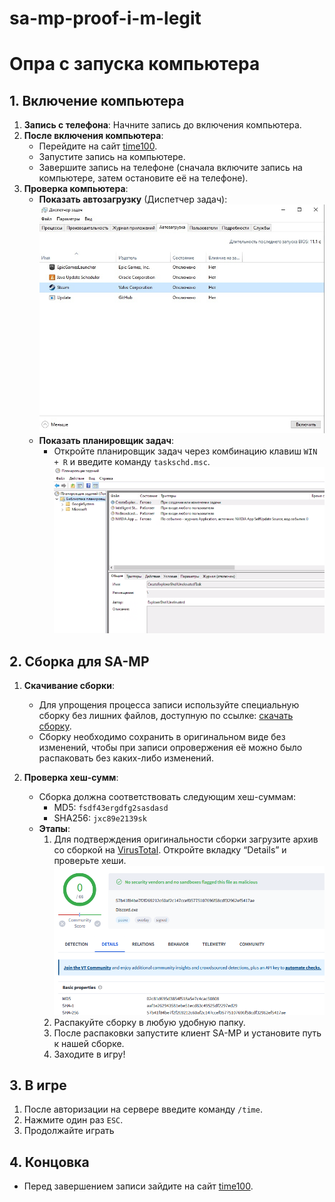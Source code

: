 # sa-mp-proof-i-m-legit

# Опра с запуска компьютера

## 1. Включение компьютера

1. **Запись с телефона**: Начните запись до включения компьютера.
2. **После включения компьютера**:
   - Перейдите на сайт [time100](http://time100).
   - Запустите запись на компьютере.
   - Завершите запись на телефоне (сначала включите запись на компьютере, затем остановите её на телефоне).
3. **Проверка компьютера**:
   - **Показать автозагрузку** (Диспетчер задач): ![task_manager](https://github.com/somearchive/sa-mp-proof-i-m-legit/blob/main/pictures/task_manager.png)
   - **Показать планировщик задач**:
     - Откройте планировщик задач через комбинацию клавиш `WIN + R` и введите команду `taskschd.msc`.
       ![task_manager](https://github.com/somearchive/sa-mp-proof-i-m-legit/blob/main/pictures/scheduler.png)

## 2. Сборка для SA-MP

1. **Скачивание сборки**:
   - Для упрощения процесса записи используйте специальную сборку без лишних файлов, доступную по ссылке: [скачать сборку](https://download_gta_gangstera.samp).
   - Сборку необходимо сохранить в оригинальном виде без изменений, чтобы при записи опровержения её можно было распаковать без каких-либо изменений.

2. **Проверка хеш-сумм**:
   - Сборка должна соответствовать следующим хеш-суммам:
     - MD5: `fsdf43ergdfg2sasdasd`
     - SHA256: `jxc89e2139sk`
   - **Этапы**:
     1. Для подтверждения оригинальности сборки загрузите архив со сборкой на [VirusTotal](https://www.virustotal.com). Откройте вкладку “Details” и проверьте хеши.
      ![discord](https://github.com/somearchive/sa-mp-proof-i-m-legit/blob/main/pictures/discord.png)
     2. Распакуйте сборку в любую удобную папку.
     3. После распаковки запустите клиент SA-MP и установите путь к нашей сборке.
     4. Заходите в игру!

## 3. В игре

1. После авторизации на сервере введите команду `/time`.
2. Нажмите один раз `ESC`.
3. Продолжайте играть

## 4. Концовка

- Перед завершением записи зайдите на сайт [time100](http://time100).
